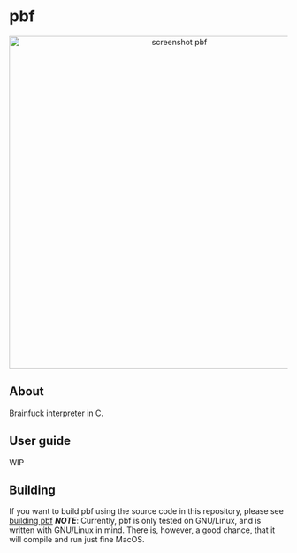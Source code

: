 # pbf
<p align="center">
  <img width="600"
       alt="screenshot pbf"
       src="https://user-images.githubusercontent.com/71628935/132048430-f77245d1-7c8b-4370-860b-d0975d2b2689.png">
</p>

## About
Brainfuck interpreter in C.

## User guide
WIP

## Building
If you want to build pbf using the source code in this repository, please see [building pbf](https://github.com/Rasmustex/pbf/blob/main/BUILD.md)
***NOTE***: Currently, pbf is only tested on GNU/Linux, and is written with GNU/Linux in mind. There is, however, a good chance, that it will compile and run just fine MacOS.
